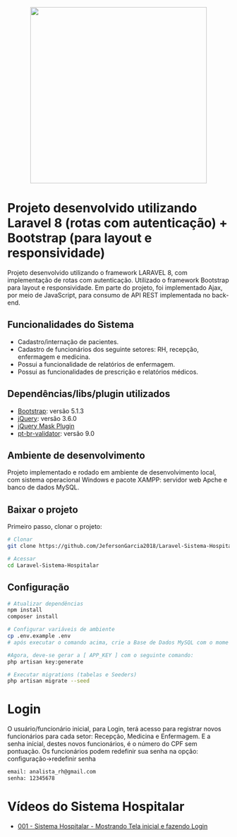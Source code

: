 <p align="center"><a href="https://laravel.com" target="_blank"><img src="https://raw.githubusercontent.com/laravel/art/master/logo-lockup/5%20SVG/2%20CMYK/1%20Full%20Color/laravel-logolockup-cmyk-red.svg" width="400"></a></p>


# Projeto desenvolvido utilizando Laravel 8 (rotas com autenticação) + Bootstrap (para layout e responsividade)

Projeto desenvolvido utilizando o framework LARAVEL 8, com implementação de rotas com autenticação. Utilizado o framework Bootstrap para layout e responsividade. Em parte do projeto, foi implementado Ajax, por meio de JavaScript, para consumo de API REST implementada no back-end.

## Funcionalidades do Sistema
- Cadastro/internação de pacientes.
- Cadastro de funcionários dos seguinte setores: RH, recepção, enfermagem e medicina.
- Possui a funcionalidade de relatórios de enfermagem.
- Possui as funcionalidades de prescrição e relatórios médicos.

## Dependências/libs/plugin utilizados

- [Bootstrap](https://getbootstrap.com/docs/5.0/getting-started/download/): versão 5.1.3
- [jQuery](https://jquery.com/download/): versão 3.6.0
- [jQuery Mask Plugin](https://igorescobar.github.io/jQuery-Mask-Plugin/)
- [pt-br-validator](https://github.com/LaravelLegends/pt-br-validator): versão 9.0

## Ambiente de desenvolvimento
Projeto implementado e rodado em ambiente de desenvolvimento local, com sistema operacional Windows e pacote XAMPP: servidor web Apche e banco de dados MySQL.

## Baixar o projeto
Primeiro passo, clonar o projeto:
``` bash
# Clonar
git clone https://github.com/JefersonGarcia2018/Laravel-Sistema-Hospitalar.git

# Acessar
cd Laravel-Sistema-Hospitalar
```

## Configuração
``` bash
# Atualizar dependências
npm install
composer install

# Configurar variáveis de ambiente
cp .env.example .env
# após executar o comando acima, crie a Base de Dados MySQL com o mome que você preferir, e atribua este nome a váriável BD_DATABASE que está contida no arquivo .env

#Agora, deve-se gerar a [ APP_KEY ] com o seguinte comando:
php artisan key:generate

# Executar migrations (tabelas e Seeders)
php artisan migrate --seed
```
# Login
O usuário/funcionário inicial, para Login, terá acesso para registrar novos funcionários para cada setor: Recepção, Medicina e Enfermagem. E a senha inícial, destes novos funcionários, é o número do CPF sem pontuação. Os funcionários podem redefinir sua senha na opção: configuração->redefinir senha
``` bash
email: analista_rh@gmail.com
senha: 12345678
```
# Vídeos do Sistema Hospitalar
- [001 - Sistema Hospitalar - Mostrando Tela inicial e fazendo Login](https://www.youtube.com/watch?v=kkkudcWr43s&list=PLziiWDFoVJ3a1AVlct3AOQ03F0SU6hlxs)
